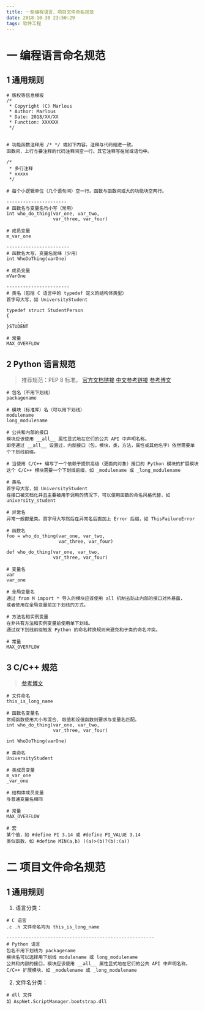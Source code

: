 ```yaml
---
title: 一些编程语言、项目文件命名规范
date: 2018-10-30 23:50:29
tags: 软件工程
---
```

# 一 编程语言命名规范
## 1 通用规则
```
# 版权等信息模板
/*
 * Copyright (C) Marlous
 * Author: Marlous
 * Date: 2018/XX/XX
 * Function: XXXXXX
 */


# 功能函数注释用 /* */ 或如下内容。注释与代码缩进一致。
函数间，上行与要注释的代码注释间空一行。其它注释写在尾或语句中。

/*
 * 多行注释
 * xxxxx
 */

# 每个小逻辑单位（几个语句间）空一行。函数与函数间或大的功能块空两行。

----------------------
# 函数名与变量名均小写（常用）
int who_do_thing(var_one, var_two,
                 var_three, var_four)

# 成员变量
m_var_one

-----------------------
# 函数名大写，变量名驼峰（少用）
int WhoDoThing(varOne)

# 成员变量
mVarOne

-----------------------
# 类名（包括 C 语言中的 typedef 定义的结构体类型）
首字母大写，如 UniversityStudent

typedef struct StudentPerson
{
	...
}STUDENT

# 常量
MAX_OVERFLOW
```

## 2 Python 语言规范
> 推荐规范：PEP 8 标准。
[官方文档链接](https://www.python.org/dev/peps/pep-0008/)
[中文参考链接](https://blog.csdn.net/ratsniper/article/details/78954852)
[参考博文](https://www.cnblogs.com/wangcp-2014/p/4608265.html)

```
# 包名（不用下划线）
packagename

# 模块（标准库）名（可以用下划线）
modulename
long_modulename

# 公共和内部的接口
模块应该使用 __all__ 属性显式地在它们的公共 API 中声明名称。
即使通过 __all__ 设置过，内部接口（包，模块，类，方法，属性或其他名字）依然需要单个下划线前缀。 

# 当使用 C/C++ 编写了一个依赖于提供高级（更面向对象）接口的 Python 模块的扩展模块
这个 C/C++ 模块需要一个下划线前缀，如 _modulename 或 _long_modulename

# 类名
首字母大写，如 UniversityStudent
在接口被文档化并且主要被用于调用的情况下，可以使用函数的命名风格代替，如 university_student

# 异常名
异常一般都是类。首字母大写然后在异常名后面加上 Error 后缀，如 ThisFailureError

# 函数名
foo = who_do_thing(var_one, var_two,
                   var_three, var_four)

def who_do_thing(var_one, var_two,
                 var_three, var_four)

# 变量名
var
var_one

# 全局变量名
通过 from M import * 导入的模块应该使用 all 机制去防止内部的接口对外暴露，
或者使用在全局变量前加下划线的方式。

# 方法名和实例变量
在非共有方法和实例变量前使用单下划线。
通过双下划线前缀触发 Python 的命名转换规则来避免和子类的命名冲突。

# 常量
MAX_OVERFLOW
```

## 3 C/C++ 规范
> [参考博文](https://www.cnblogs.com/chensheng-zhou/p/5127415.html)

```
# 文件命名
this_is_long_name

# 函数名变量名
常规函数使用大小写混合, 取值和设值函数则要求与变量名匹配。
int who_do_thing(var_one, var_two,
                 var_three, var_four)

int WhoDoThing(varOne)

# 类命名
UniversityStudent

# 类成员变量
m_var_one
_var_one

# 结构体成员变量
与普通变量名相同

# 常量
MAX_OVERFLOW

# 宏
某个值，如 #define PI 3.14 或 #define PI_VALUE 3.14
类似函数，如 #define MIN(a,b) ((a)>(b)?(b):(a))
```

# 二 项目文件命名规范
## 1 通用规则
1. 语言分类：
```
# C 语言
.c .h 文件命名均为 this_is_long_name

------------------------------------------------------
# Python 语言
包名不用下划线为 packagename
模块名可以选择用下划线 modulename 或 long_modulename
公共和内部的接口，模块应该使用 __all__ 属性显式地在它们的公共 API 中声明名称。
C/C++ 扩展模块，如 _modulename 或 _long_modulename
```

2. 文件名分类：
```
# dll 文件
如 AspNet.ScriptManager.bootstrap.dll
```
